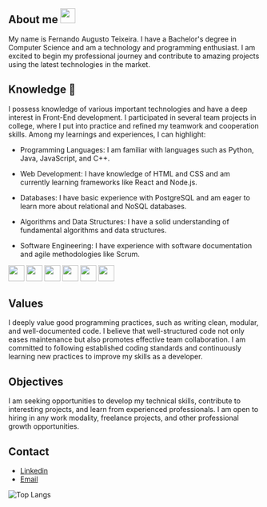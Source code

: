 ## About me <img src = "https://raw.githubusercontent.com/MartinHeinz/MartinHeinz/master/wave.gif" width = 30px>
My name is Fernando Augusto Teixeira. I have a Bachelor's degree in Computer Science and am a technology and programming enthusiast. I am excited to begin my professional journey and contribute to amazing projects using the latest technologies in the market.

## Knowledge 💬
I possess knowledge of various important technologies and have a deep interest in Front-End development. I participated in several team projects in college, where I put into practice and refined my teamwork and cooperation skills. Among my learnings and experiences, I can highlight:
- Programming Languages: I am familiar with languages such as Python, Java, JavaScript, and C++.

- Web Development: I have knowledge of HTML and CSS and am currently learning frameworks like React and Node.js.

- Databases: I have basic experience with PostgreSQL and am eager to learn more about relational and NoSQL databases.
  
- Algorithms and Data Structures: I have a solid understanding of fundamental algorithms and data structures.
  
- Software Engineering: I have experience with software documentation and agile methodologies like Scrum.

[<img width ='32px' src ='https://raw.githubusercontent.com/rahulbanerjee26/githubAboutMeGenerator/main/icons/python.svg'>](https://github.com/Feraugtei?tab=repositories&q=&type=&language=python&sort=)
[<img width ='32px' src ='https://raw.githubusercontent.com/rahulbanerjee26/githubAboutMeGenerator/main/icons/javascript.svg'>](https://github.com/Feraugtei?tab=repositories&q=&type=&language=javascript&sort=)
[<img width ='32px' src ='https://raw.githubusercontent.com/rahulbanerjee26/githubAboutMeGenerator/main/icons/css.svg'>](https://github.com/Feraugtei?tab=repositories&q=&type=&language=css&sort=)
[<img width ='32px' src ='https://raw.githubusercontent.com/rahulbanerjee26/githubAboutMeGenerator/main/icons/html.svg'>](https://github.com/Feraugtei?tab=repositories&q=&type=&language=html&sort=)
[<img width ='32px' src ='https://raw.githubusercontent.com/rahulbanerjee26/githubAboutMeGenerator/main/icons/csharp.svg'>](https://github.com/Feraugtei?tab=repositories&q=&type=&language=csharp&sort=)
[<img width ='32px' src ='https://raw.githubusercontent.com/rahulbanerjee26/githubAboutMeGenerator/main/icons/java.svg'>](https://github.com/Feraugtei?tab=repositories&q=&type=&language=java&sort=)

## Values
I deeply value good programming practices, such as writing clean, modular, and well-documented code. I believe that well-structured code not only eases maintenance but also promotes effective team collaboration. I am committed to following established coding standards and continuously learning new practices to improve my skills as a developer.

## Objectives
I am seeking opportunities to develop my technical skills, contribute to interesting projects, and learn from experienced professionals. I am open to hiring in any work modality, freelance projects, and other professional growth opportunities.

## Contact
- [Linkedin](https://www.linkedin.com/in/fernando-augusto-teixeira-55271b206)
- [Email](mailto:feraugtei@gmail.com)
  

![Top Langs](https://github-readme-stats.vercel.app/api/top-langs/?username=Feraugtei&theme=tokyonight)

<!--
Links:
<a href= https://github.com/Feraugtei?tab=repositories&q=&type=&language=reactjs&sort= > <img width ='32px' src ='https://raw.githubusercontent.com/rahulbanerjee26/githubAboutMeGenerator/main/icons/reactjs.svg'> </a>
<a href= https://github.com/Feraugtei?tab=repositories&q=&type=&language=scikit&sort= > <img width ='32px' src ='https://raw.githubusercontent.com/rahulbanerjee26/githubAboutMeGenerator/main/icons/scikit.svg'> </a>
<a href= https://github.com/Feraugtei?tab=repositories&q=&type=&language=c&sort= > <img width ='32px' src ='https://raw.githubusercontent.com/rahulbanerjee26/githubAboutMeGenerator/main/icons/c.svg'> </a>
<a href= https://github.com/Feraugtei?tab=repositories&q=&type=&language=cpp&sort= > <img width ='32px' src ='https://raw.githubusercontent.com/rahulbanerjee26/githubAboutMeGenerator/main/icons/cpp.svg'> </a>
<a href= https://github.com/Feraugtei?tab=repositories&q=&type=&language=sqlite&sort= > <img width ='32px' src ='https://raw.githubusercontent.com/rahulbanerjee26/githubAboutMeGenerator/main/icons/sqlite.svg'> </a>
<a href= https://github.com/Feraugtei?tab=repositories&q=&type=&language=android&sort= > <img width ='32px' src ='https://raw.githubusercontent.com/rahulbanerjee26/githubAboutMeGenerator/main/icons/android.svg'> </a>
<a href= https://github.com/Feraugtei?tab=repositories&q=&type=&language=pytorch&sort= > <img width ='32px' src ='https://raw.githubusercontent.com/rahulbanerjee26/githubAboutMeGenerator/main/icons/pytorch.svg'> </a>

-->
